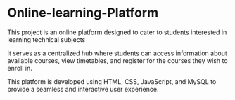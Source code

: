 # Online-learning-Platform
This project is an online platform designed to cater to students interested in learning technical subjects

It serves as a centralized hub where students can access information about available courses, view timetables, and register for the courses they wish to enroll in. 

This platform is developed using HTML, CSS, JavaScript, and MySQL to provide a seamless and interactive user experience.
